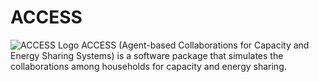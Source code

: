 # ACCESS 
![ACCESS Logo](https://github.com/user-attachments/assets/06e837e9-96a3-4865-b5f3-121db684c943)
ACCESS (Agent-based Collaborations for Capacity and Energy Sharing Systems) is a software package that simulates the collaborations among households for capacity and energy sharing. 
